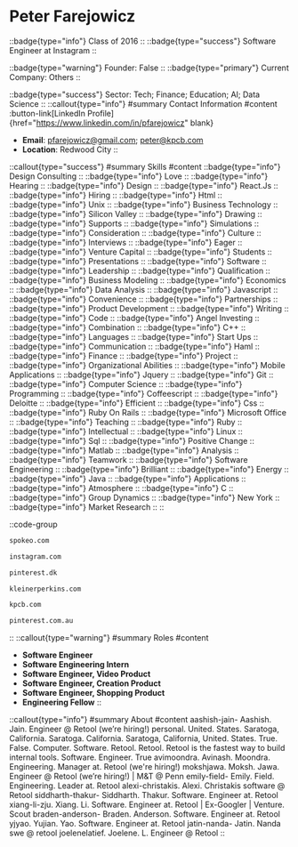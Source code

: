 # Peter Farejowicz
::badge{type="info"}
Class of 2016
::
::badge{type="success"}
Software Engineer at Instagram
::

::badge{type="warning"}
Founder: False
::
::badge{type="primary"}
Current Company: Others
::

::badge{type="success"}
Sector: Tech; Finance; Education; AI; Data Science
::
::callout{type="info"}
#summary
Contact Information
#content
:button-link[LinkedIn Profile]{href="https://www.linkedin.com/in/pfarejowicz" blank}
- **Email**: pfarejowicz@gmail.com; peter@kpcb.com
- **Location**: Redwood City
::

::callout{type="success"}
#summary
Skills
#content
::badge{type="info"}
Design Consulting
::
::badge{type="info"}
Love
::
::badge{type="info"}
Hearing
::
::badge{type="info"}
Design
::
::badge{type="info"}
React.Js
::
::badge{type="info"}
Hiring
::
::badge{type="info"}
Html
::
::badge{type="info"}
Unix
::
::badge{type="info"}
Business Technology
::
::badge{type="info"}
Silicon Valley
::
::badge{type="info"}
Drawing
::
::badge{type="info"}
Supports
::
::badge{type="info"}
Simulations
::
::badge{type="info"}
Consideration
::
::badge{type="info"}
Culture
::
::badge{type="info"}
Interviews
::
::badge{type="info"}
Eager
::
::badge{type="info"}
Venture Capital
::
::badge{type="info"}
Students
::
::badge{type="info"}
Presentations
::
::badge{type="info"}
Software
::
::badge{type="info"}
Leadership
::
::badge{type="info"}
Qualification
::
::badge{type="info"}
Business Modeling
::
::badge{type="info"}
Economics
::
::badge{type="info"}
Data Analysis
::
::badge{type="info"}
Javascript
::
::badge{type="info"}
Convenience
::
::badge{type="info"}
Partnerships
::
::badge{type="info"}
Product Development
::
::badge{type="info"}
Writing
::
::badge{type="info"}
Code
::
::badge{type="info"}
Angel Investing
::
::badge{type="info"}
Combination
::
::badge{type="info"}
C++
::
::badge{type="info"}
Languages
::
::badge{type="info"}
Start Ups
::
::badge{type="info"}
Communication
::
::badge{type="info"}
Haml
::
::badge{type="info"}
Finance
::
::badge{type="info"}
Project
::
::badge{type="info"}
Organizational Abilities
::
::badge{type="info"}
Mobile Applications
::
::badge{type="info"}
Jquery
::
::badge{type="info"}
Git
::
::badge{type="info"}
Computer Science
::
::badge{type="info"}
Programming
::
::badge{type="info"}
Coffeescript
::
::badge{type="info"}
Deloitte
::
::badge{type="info"}
Efficient
::
::badge{type="info"}
Css
::
::badge{type="info"}
Ruby On Rails
::
::badge{type="info"}
Microsoft Office
::
::badge{type="info"}
Teaching
::
::badge{type="info"}
Ruby
::
::badge{type="info"}
Intellectual
::
::badge{type="info"}
Linux
::
::badge{type="info"}
Sql
::
::badge{type="info"}
Positive Change
::
::badge{type="info"}
Matlab
::
::badge{type="info"}
Analysis
::
::badge{type="info"}
Teamwork
::
::badge{type="info"}
Software Engineering
::
::badge{type="info"}
Brilliant
::
::badge{type="info"}
Energy
::
::badge{type="info"}
Java
::
::badge{type="info"}
Applications
::
::badge{type="info"}
Atmosphere
::
::badge{type="info"}
C
::
::badge{type="info"}
Group Dynamics
::
::badge{type="info"}
New York
::
::badge{type="info"}
Market Research
::
::

::code-group
```bash [Spokeo]
spokeo.com
```
```bash [Instagram]
instagram.com
```
```bash [William Megelich]
pinterest.dk
```
```bash [Kleiner Perkins]
kleinerperkins.com
```
```bash [Kleiner Perkins Caufield & Byers]
kpcb.com
```
```bash [Pinterest]
pinterest.com.au
```
::
::callout{type="warning"}
#summary
Roles
#content
- **Software Engineer**
- **Software Engineering Intern**
- **Software Engineer, Video Product**
- **Software Engineer, Creation Product**
- **Software Engineer, Shopping Product**
- **Engineering Fellow**
::

::callout{type="info"}
#summary
About
#content
aashish-jain- Aashish. Jain. Engineer @ Retool (we’re hiring!) personal. United. States. Saratoga, California. Saratoga. California. Saratoga, California, United. States. True. False. Computer. Software. Retool. Retool. Retool is the fastest way to build internal tools. Software. Engineer. True avimoondra. Avinash. Moondra. Engineering. Manager at. Retool (we're hiring!) mokshjawa. Moksh. Jawa. Engineer @ Retool (we’re hiring!) | M&T @ Penn emily-field- Emily. Field. Engineering. Leader at. Retool alexi-christakis. Alexi. Christakis software @ Retool siddharth-thakur- Siddharth. Thakur. Software. Engineer at. Retool xiang-li-zju. Xiang. Li. Software. Engineer at. Retool | Ex-Googler | Venture. Scout braden-anderson- Braden. Anderson. Software. Engineer at. Retool yjyao. Yujian. Yao. Software. Engineer at. Retool jatin-nanda- Jatin. Nanda swe @ retool joelenelatief. Joelene. L. Engineer @ Retool
::
